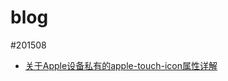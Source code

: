 # blog

#201508
* [关于Apple设备私有的apple-touch-icon属性详解](http://201508/%E5%85%B3%E4%BA%8EApple%E8%AE%BE%E5%A4%87%E7%A7%81%E6%9C%89%E7%9A%84apple-touch-icon%E5%B1%9E%E6%80%A7%E8%AF%A6%E8%A7%A3.md)